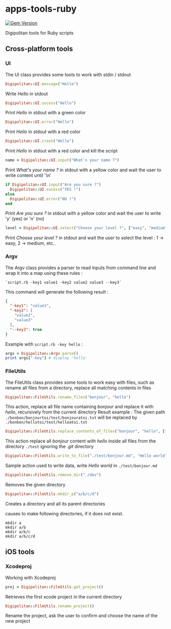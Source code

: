 # apps-tools-ruby

[![Gem Version](https://badge.fury.io/rb/digipolitan-apps-tools.svg)](http://badge.fury.io/rb/digipolitan-apps-tools)

Digipolitan tools for Ruby scripts

## Cross-platform tools

### UI

The UI class provides some tools to work with stdin / stdout

````Ruby
Digipolitan::UI.message("Hello")
````
Write *Hello* in stdout

````Ruby
Digipolitan::UI.sucess("Hello")
````
Print *Hello* in stdout with a green color

````Ruby
Digipolitan::UI.error("Hello")
````
Print *Hello* in stdout with a red color

````Ruby
Digipolitan::UI.crash("Hello")
````
Print *Hello* in stdout with a red color and kill the script

````Ruby
name = Digipolitan::UI.input("What's your name ?")
````
Print *What's your name ?* in stdout with a yellow color and wait the user to write content until '\n'

````Ruby
if Digipolitan::UI.input("Are you sure ?")
  Digipolitan::UI.sucess("YES !")
else
  Digipolitan::UI.error("NO !")
end
````
Print *Are you sure ?* in stdout with a yellow color and wait the user to write 'y' (yes) or 'n' (no)

````Ruby
level = Digipolitan::UI.select("Choose your level ?", ["easy", "medium", "hard", "very hard"])
````
Print *Choose your level ?* in stdout and wait the user to select the level : 1 -> easy, 2 -> medium, etc..

### Argv

The Argv class provides a parser to read inputs from command line and wrap it into a map using these rules :
````Sh
`script.rb -key1 value1 -key2 value2 value3 --key3`
````

This command will generate the following result :

````Json
{
  "-key1": "value1",
  "-key2": [
    "value2",
    "value3"
  ],
  "--key3": true
}
````

Example with `script.rb -key hello` :

````Ruby
args = Digipolitan::Argv.parse()
print args["-key"] # display 'hello'
````

### FileUtils

The FileUtils class provides some tools to work easy with files, such as rename all files from a directory, replace all matching contents in files

````Ruby
Digipolitan::FileUtils.rename_files("bonjour", "hello")
````
This action, replace all file name containing *bonjour* and replace it with *hello*, recursively from the current directory
Result example :
The given path `./bonbon/bonjourtoi/test/bonjouratoi.txt` will be replaced by `./bonbon/hellotoi/test/helloatoi.txt`

````Ruby
Digipolitan::FileUtils.replace_contents_of_files("bonjour", "hello", [".git"], "./test")
````
This action replace all *bonjour* content with *hello* inside all files from the directory `./test` ignoring the *.git* directory

````Ruby
Digipolitan::FileUtils.write_to_file("./test/bonjour.md", "Hello world")
````
Sample action used to write data, write *Hello world* in `./test/bonjour.md`

````Ruby
Digipolitan::FileUtils.remove_dir("./dev")
````
Removes the given directory

````Ruby
Digipolitan::FileUtils.mkdir_p("a/b/c/d")
````
Creates a directory and all its parent directories

causes to make following directories, if it does not exist.

````Sh
mkdir a
mkdir a/b
mkdir a/b/c
mkdir a/b/c/d
````

## iOS tools

### Xcodeproj

Working with Xcodeproj

````Ruby
proj = Digipolitan::FileUtils.get_project()
````
Retrieves the first xcode project in the current directory

````Ruby
Digipolitan::FileUtils.rename_project()
````
Rename the project, ask the user to confirm and choose the name of the new project
